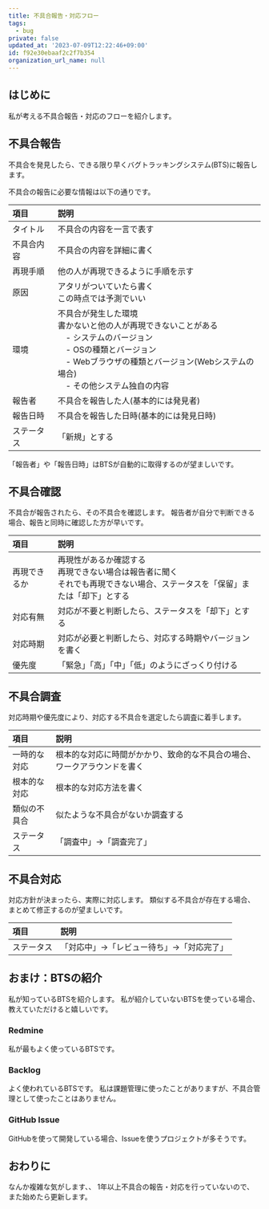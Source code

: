 ```yaml
---
title: 不具合報告・対応フロー
tags:
  - bug
private: false
updated_at: '2023-07-09T12:22:46+09:00'
id: f92e30ebaaf2c2f7b354
organization_url_name: null
---
```

## はじめに

私が考える不具合報告・対応のフローを紹介します。

## 不具合報告

不具合を発見したら、できる限り早くバグトラッキングシステム(BTS)に報告します。

不具合の報告に必要な情報は以下の通りです。

|項目|説明|
|:--|:--|
|タイトル|不具合の内容を一言で表す|
|不具合内容|不具合の内容を詳細に書く|
|再現手順|他の人が再現できるように手順を示す|
|原因|アタリがついていたら書く<br>この時点では予測でいい|
|環境|不具合が発生した環境<br>書かないと他の人が再現できないことがある<br>　- システムのバージョン<br>　- OSの種類とバージョン<br>　- Webブラウザの種類とバージョン(Webシステムの場合)<br>　- その他システム独自の内容|
|報告者|不具合を報告した人(基本的には発見者)|
|報告日時|不具合を報告した日時(基本的には発見日時)|
|ステータス|「新規」とする|

「報告者」や「報告日時」はBTSが自動的に取得するのが望ましいです。

## 不具合確認

不具合が報告されたら、その不具合を確認します。
報告者が自分で判断できる場合、報告と同時に確認した方が早いです。

|項目|説明|
|:--|:--|
|再現できるか|再現性があるか確認する<br>再現できない場合は報告者に聞く<br>それでも再現できない場合、ステータスを「保留」または「却下」とする|
|対応有無|対応が不要と判断したら、ステータスを「却下」とする|
|対応時期|対応が必要と判断したら、対応する時期やバージョンを書く|
|優先度|「緊急」「高」「中」「低」のようにざっくり付ける|

## 不具合調査

対応時期や優先度により、対応する不具合を選定したら調査に着手します。

|項目|説明|
|:--|:--|
|一時的な対応|根本的な対応に時間がかかり、致命的な不具合の場合、ワークアラウンドを書く|
|根本的な対応|根本的な対応方法を書く|
|類似の不具合|似たような不具合がないか調査する|
|ステータス|「調査中」→「調査完了」|

## 不具合対応

対応方針が決まったら、実際に対応します。
類似する不具合が存在する場合、まとめて修正するのが望ましいです。

|項目|説明|
|:--|:--|
|ステータス|「対応中」→「レビュー待ち」→「対応完了」|

## おまけ：BTSの紹介

私が知っているBTSを紹介します。
私が紹介していないBTSを使っている場合、教えていただけると嬉しいです。

### Redmine

私が最もよく使っているBTSです。

### Backlog

よく使われているBTSです。
私は課題管理に使ったことがありますが、不具合管理として使ったことはありません。

### GitHub Issue

GitHubを使って開発している場合、Issueを使うプロジェクトが多そうです。

## おわりに

なんか複雑な気がします、、
1年以上不具合の報告・対応を行っていないので、また始めたら更新します。
